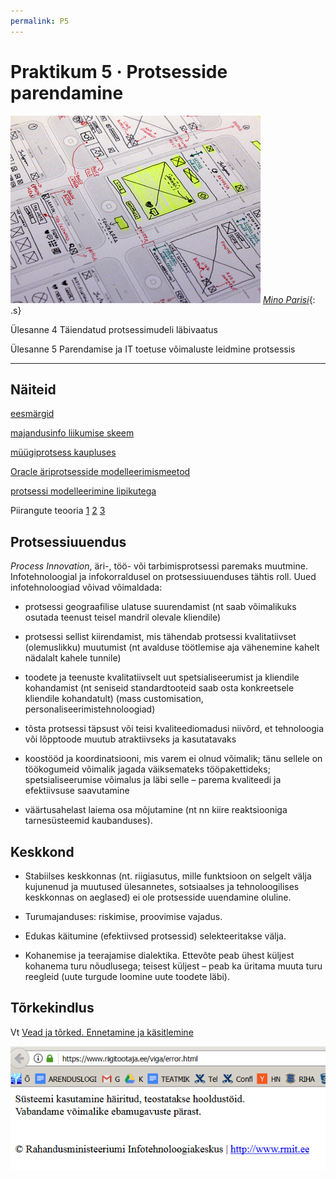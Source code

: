 ```yaml
---
permalink: P5
---
```


# Praktikum 5 · Protsesside parendamine


![](img/MinoParisi.png)
*[Mino Parisi](https://dribbble.com/shots/1743039-Instagram-paper-wireframe?list=searches&offset=2)*{: .s}

Ülesanne 4  Täiendatud protsessimudeli läbivaatus

Ülesanne 5  Parendamise ja IT toetuse võimaluste leidmine protsessis

----

## Näiteid

[eesmärgid](https://3.bp.blogspot.com/-96VEdUUHdjk/UkKUJw3NohI/AAAAAAAAFWo/28DbKKGfaS0/s1600/E_47_Tarnekindlus.jpg)

[majandusinfo liikumise skeem](https://2.bp.blogspot.com/-36skuHctPxk/UkKUPH0m60I/AAAAAAAAFWw/zbG4sPFS0xY/s1600/E_47_Majandusinfo_skeem.jpg)

[müügiprotsess kaupluses](https://3.bp.blogspot.com/-KzPB8ukn5Hc/UkKUUqGLfEI/AAAAAAAAFW4/W0rTEchBytw/s1600/E_58_Muugi_protsess.jpg)

[Oracle äriprotsesside modelleerimismeetod](https://3.bp.blogspot.com/-pHjaZwErWF8/UkKUax0bKvI/AAAAAAAAFXA/unOV2OGsZZo/s1600/Oracle_01.jpg)

[protsessi modelleerimine lipikutega](https://2.bp.blogspot.com/-bXNrvetGTpY/UkKUhDKQMCI/AAAAAAAAFXI/aToki0l6-k8/s1600/SEINATEHNIKA.jpg)

Piirangute teooria [1](http://bp3.blogger.com/_JFWPvVEBPUA/RxQQ4-rqWUI/AAAAAAAABXI/G6u_2Qjzxrg/s1600-h/TOC+Laos+1.jpg) [2](http://bp0.blogger.com/_JFWPvVEBPUA/RxQQxOrqWTI/AAAAAAAABXA/bUtYt3OiRL4/s1600-h/TOC+Laos+2.jpg) [3](http://bp2.blogger.com/_JFWPvVEBPUA/RxQQourqWSI/AAAAAAAABW4/AVBli7sU-Ww/s1600-h/TOC+Laos+3.jpg)

## Protsessiuuendus

_Process Innovation_, äri-, töö- või tarbimisprotsessi paremaks muutmine. Infotehnoloogial ja infokorraldusel on protsessiuuenduses tähtis roll. Uued infotehnoloogiad võivad võimaldada:

- protsessi geograafilise ulatuse suurendamist (nt saab võimalikuks osutada teenust teisel mandril olevale kliendile)

- protsessi sellist kiirendamist, mis tähendab protsessi kvalitatiivset (olemuslikku) muutumist (nt avalduse töötlemise aja vähenemine kahelt nädalalt kahele tunnile)

- toodete ja teenuste kvalitatiivselt uut spetsialiseerumist ja kliendile kohandamist (nt seniseid standardtooteid saab osta konkreetsele kliendile kohandatult) (mass customisation, personaliseerimistehnoloogiad)

- tõsta protsessi täpsust või teisi kvaliteediomadusi niivõrd, et tehnoloogia või lõpptoode muutub atraktiivseks ja kasutatavaks

- koostööd ja koordinatsiooni, mis varem ei olnud võimalik; tänu sellele on töökogumeid võimalik jagada väiksemateks tööpakettideks; spetsialiseerumise võimalus ja läbi selle – parema kvaliteedi ja efektiivsuse saavutamine

- väärtusahelast laiema osa mõjutamine (nt nn kiire reaktsiooniga tarnesüsteemid kaubanduses).

## Keskkond

- Stabiilses keskkonnas (nt. riigiasutus, mille funktsioon on selgelt välja kujunenud ja muutused ülesannetes, sotsiaalses ja tehnoloogilises keskkonnas on aeglased) ei ole protsesside uuendamine oluline.

- Turumajanduses: riskimise, proovimise vajadus.

- Edukas käitumine (efektiivsed protsessid) selekteeritakse välja.

- Kohanemise ja teerajamise dialektika. Ettevõte peab ühest küljest kohanema turu nõudlusega; teisest küljest – peab ka üritama muuta turu reegleid (uute turgude loomine uute toodete läbi).

## Tõrkekindlus

Vt [Vead ja tõrked. Ennetamine ja käsitlemine](https://e-gov.github.io/TARA-Doku/Veakasitlus) 

![](img/Vabandame.PNG)
